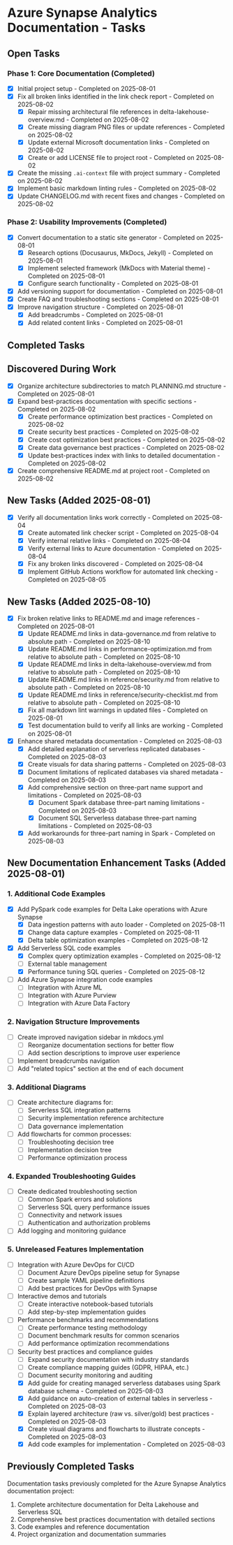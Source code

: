 # Azure Synapse Analytics Documentation - Tasks

## Open Tasks

### Phase 1: Core Documentation (Completed)

- [x] Initial project setup - Completed on 2025-08-01
- [x] Fix all broken links identified in the link check report - Completed on 2025-08-02
  - [x] Repair missing architectural file references in delta-lakehouse-overview.md - Completed on 2025-08-02
  - [x] Create missing diagram PNG files or update references - Completed on 2025-08-02
  - [x] Update external Microsoft documentation links - Completed on 2025-08-02
  - [x] Create or add LICENSE file to project root - Completed on 2025-08-02
- [x] Create the missing `.ai-context` file with project summary - Completed on 2025-08-02
- [x] Implement basic markdown linting rules - Completed on 2025-08-02
- [x] Update CHANGELOG.md with recent fixes and changes - Completed on 2025-08-02

### Phase 2: Usability Improvements (Completed)

- [x] Convert documentation to a static site generator - Completed on 2025-08-01
  - [x] Research options (Docusaurus, MkDocs, Jekyll) - Completed on 2025-08-01
  - [x] Implement selected framework (MkDocs with Material theme) - Completed on 2025-08-01
  - [x] Configure search functionality - Completed on 2025-08-01
- [x] Add versioning support for documentation - Completed on 2025-08-01
- [x] Create FAQ and troubleshooting sections - Completed on 2025-08-01
- [x] Improve navigation structure - Completed on 2025-08-01
  - [x] Add breadcrumbs - Completed on 2025-08-01
  - [x] Add related content links - Completed on 2025-08-01

## Completed Tasks

## Discovered During Work

- [x] Organize architecture subdirectories to match PLANNING.md structure - Completed on 2025-08-01
- [x] Expand best-practices documentation with specific sections - Completed on 2025-08-02
  - [x] Create performance optimization best practices - Completed on 2025-08-02
  - [x] Create security best practices - Completed on 2025-08-02
  - [x] Create cost optimization best practices - Completed on 2025-08-02
  - [x] Create data governance best practices - Completed on 2025-08-02
  - [x] Update best-practices index with links to detailed documentation - Completed on 2025-08-02
- [x] Create comprehensive README.md at project root - Completed on 2025-08-02

## New Tasks (Added 2025-08-01)

- [x] Verify all documentation links work correctly - Completed on 2025-08-04
  - [x] Create automated link checker script - Completed on 2025-08-04
  - [x] Verify internal relative links - Completed on 2025-08-04
  - [x] Verify external links to Azure documentation - Completed on 2025-08-04
  - [x] Fix any broken links discovered - Completed on 2025-08-04
  - [x] Implement GitHub Actions workflow for automated link checking - Completed on 2025-08-05

## New Tasks (Added 2025-08-10)

- [x] Fix broken relative links to README.md and image references - Completed on 2025-08-01
  - [x] Update README.md links in data-governance.md from relative to absolute path - Completed on 2025-08-10
  - [x] Update README.md links in performance-optimization.md from relative to absolute path - Completed on 2025-08-10
  - [x] Update README.md links in delta-lakehouse-overview.md from relative to absolute path - Completed on 2025-08-10
  - [x] Update README.md links in reference/security.md from relative to absolute path - Completed on 2025-08-10
  - [x] Update README.md links in reference/security-checklist.md from relative to absolute path - Completed on 2025-08-10
  - [x] Fix all markdown lint warnings in updated files - Completed on 2025-08-01
  - [x] Test documentation build to verify all links are working - Completed on 2025-08-01

- [x] Enhance shared metadata documentation - Completed on 2025-08-03
  - [x] Add detailed explanation of serverless replicated databases - Completed on 2025-08-03
  - [x] Create visuals for data sharing patterns - Completed on 2025-08-03
  - [x] Document limitations of replicated databases via shared metadata - Completed on 2025-08-03
  - [x] Add comprehensive section on three-part name support and limitations - Completed on 2025-08-03
    - [x] Document Spark database three-part naming limitations - Completed on 2025-08-03
    - [x] Document SQL Serverless database three-part naming limitations - Completed on 2025-08-03
  - [x] Add workarounds for three-part naming in Spark - Completed on 2025-08-03

## New Documentation Enhancement Tasks (Added 2025-08-01)

### 1. Additional Code Examples

- [x] Add PySpark code examples for Delta Lake operations with Azure Synapse
  - [x] Data ingestion patterns with auto loader - Completed on 2025-08-11
  - [x] Change data capture examples - Completed on 2025-08-11
  - [x] Delta table optimization examples - Completed on 2025-08-12
- [x] Add Serverless SQL code examples
  - [x] Complex query optimization examples - Completed on 2025-08-12
  - [ ] External table management
  - [x] Performance tuning SQL queries - Completed on 2025-08-12
- [ ] Add Azure Synapse integration code examples
  - [ ] Integration with Azure ML
  - [ ] Integration with Azure Purview
  - [ ] Integration with Azure Data Factory

### 2. Navigation Structure Improvements

- [ ] Create improved navigation sidebar in mkdocs.yml
  - [ ] Reorganize documentation sections for better flow
  - [ ] Add section descriptions to improve user experience
- [ ] Implement breadcrumbs navigation
- [ ] Add "related topics" section at the end of each document

### 3. Additional Diagrams

- [ ] Create architecture diagrams for:
  - [ ] Serverless SQL integration patterns
  - [ ] Security implementation reference architecture
  - [ ] Data governance implementation
- [ ] Add flowcharts for common processes:
  - [ ] Troubleshooting decision tree
  - [ ] Implementation decision tree
  - [ ] Performance optimization process

### 4. Expanded Troubleshooting Guides

- [ ] Create dedicated troubleshooting section
  - [ ] Common Spark errors and solutions
  - [ ] Serverless SQL query performance issues
  - [ ] Connectivity and network issues
  - [ ] Authentication and authorization problems
- [ ] Add logging and monitoring guidance

### 5. Unreleased Features Implementation

- [ ] Integration with Azure DevOps for CI/CD
  - [ ] Document Azure DevOps pipeline setup for Synapse
  - [ ] Create sample YAML pipeline definitions
  - [ ] Add best practices for DevOps with Synapse
- [ ] Interactive demos and tutorials
  - [ ] Create interactive notebook-based tutorials
  - [ ] Add step-by-step implementation guides
- [ ] Performance benchmarks and recommendations
  - [ ] Create performance testing methodology
  - [ ] Document benchmark results for common scenarios
  - [ ] Add performance optimization recommendations
- [ ] Security best practices and compliance guides
  - [ ] Expand security documentation with industry standards
  - [ ] Create compliance mapping guides (GDPR, HIPAA, etc.)
  - [ ] Document security monitoring and auditing
  - [x] Add guide for creating managed serverless databases using Spark database schema - Completed on 2025-08-03
  - [x] Add guidance on auto-creation of external tables in serverless - Completed on 2025-08-03
  - [x] Explain layered architecture (raw vs. silver/gold) best practices - Completed on 2025-08-03
  - [x] Create visual diagrams and flowcharts to illustrate concepts - Completed on 2025-08-03
  - [x] Add code examples for implementation - Completed on 2025-08-03

## Previously Completed Tasks

Documentation tasks previously completed for the Azure Synapse Analytics documentation project:

1. Complete architecture documentation for Delta Lakehouse and Serverless SQL
2. Comprehensive best practices documentation with detailed sections
3. Code examples and reference documentation
4. Project organization and documentation summaries
